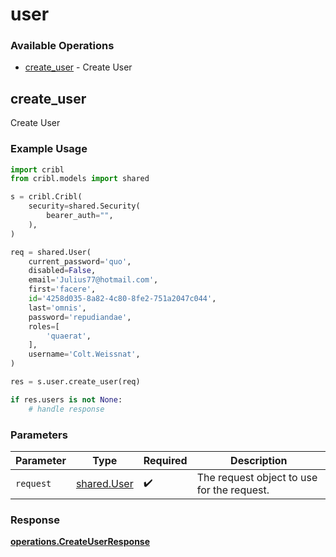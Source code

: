 # user

### Available Operations

* [create_user](#create_user) - Create User

## create_user

Create User

### Example Usage

```python
import cribl
from cribl.models import shared

s = cribl.Cribl(
    security=shared.Security(
        bearer_auth="",
    ),
)

req = shared.User(
    current_password='quo',
    disabled=False,
    email='Julius77@hotmail.com',
    first='facere',
    id='4258d035-8a82-4c80-8fe2-751a2047c044',
    last='omnis',
    password='repudiandae',
    roles=[
        'quaerat',
    ],
    username='Colt.Weissnat',
)

res = s.user.create_user(req)

if res.users is not None:
    # handle response
```

### Parameters

| Parameter                                  | Type                                       | Required                                   | Description                                |
| ------------------------------------------ | ------------------------------------------ | ------------------------------------------ | ------------------------------------------ |
| `request`                                  | [shared.User](../../models/shared/user.md) | :heavy_check_mark:                         | The request object to use for the request. |


### Response

**[operations.CreateUserResponse](../../models/operations/createuserresponse.md)**


